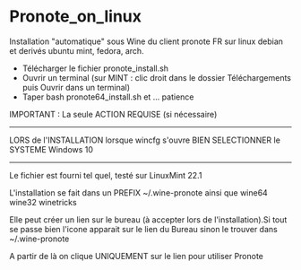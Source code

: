 # Pronote_on_linux
Installation "automatique" sous Wine du client pronote FR sur linux debian et derivés ubuntu mint, fedora, arch. 
- Télécharger le fichier pronote_install.sh
- Ouvrir un terminal (sur MINT : clic droit dans le dossier Téléchargements puis Ouvrir dans un terminal) 
- Taper  bash pronote64_install.sh 
et ... patience

IMPORTANT  :  La seule ACTION   REQUISE (si nécessaire)
******  
LORS de l'INSTALLATION lorsque wincfg s'ouvre BIEN SELECTIONNER le SYSTEME Windows 10 
******

Le fichier est fourni tel quel, testé sur LinuxMint 22.1 

L'installation se fait dans un PREFIX ~/.wine-pronote ainsi que wine64 wine32 winetricks

Elle peut créer un lien sur le bureau (à accepter lors de l'installation).Si tout se passe bien l'icone apparait sur le lien du Bureau sinon le trouver dans ~/.wine-pronote

A partir de là on clique UNIQUEMENT sur le lien pour utiliser Pronote
